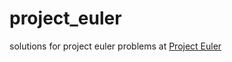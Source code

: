 # project\_euler
solutions for project euler problems at [Project Euler][euler]

[euler]: https://projecteuler.net/
